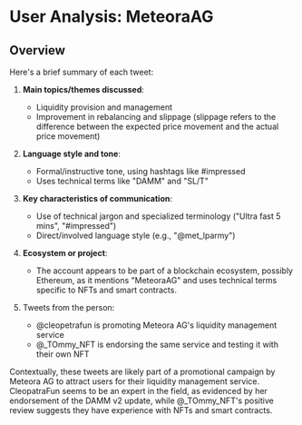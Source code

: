 # User Analysis: MeteoraAG

## Overview

Here's a brief summary of each tweet:

1. **Main topics/themes discussed**: 
   - Liquidity provision and management
   - Improvement in rebalancing and slippage (slippage refers to the difference between the expected price movement and the actual price movement)

2. **Language style and tone**:
   - Formal/instructive tone, using hashtags like #impressed
   - Uses technical terms like "DAMM" and "SL/T"

3. **Key characteristics of communication**:
   - Use of technical jargon and specialized terminology ("Ultra fast 5 mins", "#impressed")
   - Direct/involved language style (e.g., "@met_lparmy")

4. **Ecosystem or project**: 
   - The account appears to be part of a blockchain ecosystem, possibly Ethereum, as it mentions "MeteoraAG" and uses technical terms specific to NFTs and smart contracts.

5. Tweets from the person:
   - @cleopetrafun is promoting Meteora AG's liquidity management service
   - @_TOmmy_NFT is endorsing the same service and testing it with their own NFT

Contextually, these tweets are likely part of a promotional campaign by Meteora AG to attract users for their liquidity management service. CleopatraFun seems to be an expert in the field, as evidenced by her endorsement of the DAMM v2 update, while @_TOmmy_NFT's positive review suggests they have experience with NFTs and smart contracts.
